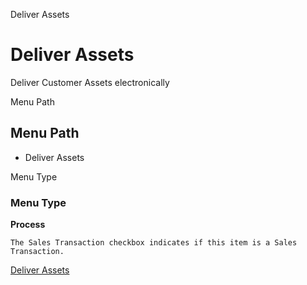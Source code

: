 
Deliver Assets
# Deliver Assets


Deliver Customer Assets electronically

Menu Path
## Menu Path



- Deliver Assets

Menu Type
### Menu Type

**Process**

```
The Sales Transaction checkbox indicates if this item is a Sales Transaction.
```

[Deliver Assets](../../functional-guide/process/process-asset_delivery.md)